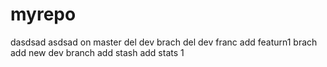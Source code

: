 # myrepo
dasdsad
asdsad
on master del dev brach
del dev franc
add featurn1 brach
add   new dev branch
add stash
add stats 1
